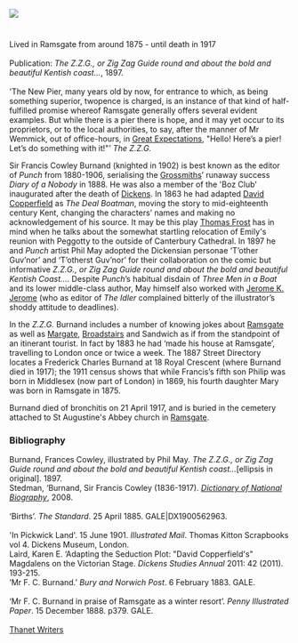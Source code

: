 <a href="https://www.kent-maps.online"><img src="https://kent-map.github.io/mdpress/juncture/ve-button.png"></a>
<param ve-config title="F. C. Burnand (1836-1917)" author="Professor Carolyn Oulton" layout="vtl" banner="https://upload.wikimedia.org/wikipedia/commons/b/b4/Robert_Jacob_Hamerton_-_Poster_for_F._C._Burnand_and_Arthur_Sullivan%27s_The_Contrabandista.jpg" description="Prof. Carolyn Oulton introduces the Kent years and work of author, playwright and 'Punch' Editor, Sir Francis Cowley Burnand.">

<!-- Historical map layers -->
<param ve-map-layer active allmaps allmaps-id="6215fa6c47c47347" title="Bartholomew Kent 1904">
	
#

Lived in Ramsgate from around 1875 - until death in 1917     
<br>
Publication: _The Z.Z.G., or Zig Zag Guide round and about the bold and beautiful Kentish coast…_, 1897.  
<br>
'The New Pier, many years old by now, for entrance to which, as being something superior, twopence is charged, is an instance of that kind of half-fulfilled promise whereof Ramsgate generally offers several evident examples. But while there is a pier there is hope, and it may yet occur to its proprietors, or to the local authorities, to say, after the manner of Mr Wemmick, out of office-hours, in [Great Expectations](/dickens/great-expectations-curated-walk), "Hello! Here’s a pier! Let’s do something with it!"’ _The Z.Z.G._
<param ve-image url="https://upload.wikimedia.org/wikipedia/commons/e/e8/Portrait_of_F._C._Burnand.jpg" label="Portrait of F. C. Burnand.jpg" attribution="Elliott & Fry, Public domain, via Wikimedia Commons">
<param ve-entity eid="Q736439" aliases="Ramsgate">
<param ve-map center="Q736439" zoom="12">

Sir Francis Cowley Burnand (knighted in 1902) is best known as the editor of _Punch_ from 1880-1906, serialising the [Grossmiths](/19c/19c-grossmith-biography)’ runaway success _Diary of a Nobody_ in 1888. 
He was also a member of the 'Boz Club' inaugurated after the death of [Dickens](/dickens). In 1863 he had adapted [David Copperfield](/dickens/david-copperfield-curated-walk) as _The Deal Boatman_, moving the story to mid-eighteenth century Kent, changing the characters’ names and making no acknowledgement of his source. It may be this play [Thomas Frost](/19c/19c-frost-biography) has in mind when he talks about the somewhat startling relocation of Emily's reunion with Peggotty to the outside of Canterbury Cathedral. In 1897 he and _Punch_ artist Phil May adopted the Dickensian personae ‘T’other Guv’nor’ and ‘T’otherst Guv’nor’ for their collaboration on the comic but informative _Z.Z.G., or Zig Zag Guide round and about the bold and beautiful Kentish Coast…_. Despite _Punch_’s habitual disdain of _Three Men in a Boat_ and its lower middle-class author, May himself also worked with [Jerome K. Jerome](/19c/19c-jerome-biography) (who as editor of _The Idler_ complained bitterly of the illustrator’s shoddy attitude to deadlines).
<param ve-image url="https://upload.wikimedia.org/wikipedia/commons/8/84/Image_taken_from_page_81_of_%27The_Z.Z.G.%2C_or_Zig_Zag_Guide_round_and_about_the_bold_and_beautiful_Kentish_coast_..._Illustrated_by_Phil_May%27_%2811296786325%29.jpg" label="The ZZG or Zig Zag guide round and about the bold and beautiful Kentish Coast" attribution="Sir Francis Cowley Burnand, 1836-1917, The British Library, No restrictions, via Wikimedia Commons">

In the _Z.Z.G._ Burnand includes a number of knowing jokes about [Ramsgate](/dickens/19c-ramsgate) as well as [Margate](/dickens/19c-margate), [Broadstairs](/dickens/broadstairs-19th-century) and Sandwich as if from the standpoint of an itinerant tourist. In fact by 1883 he had ‘made his house at Ramsgate’, travelling to London once or twice a week. The 1887 Street Directory locates a Frederick Charles Burnand at 18 Royal Crescent (where Burnand died in 1917); the 1911 census shows that while Francis’s fifth son Philip was born in Middlesex (now part of London) in 1869, his fourth daughter Mary was born in Ramsgate in 1875.  
<param ve-image url="https://stor.artstor.org/stor/33ea5295-f1f5-4d3f-9724-352f18abcddf" label="Ramsgate Pavilion" attribution="Kent Maps Online Postcard Collection">
<param ve-entity eid="Q736439" aliases="Ramsgate">
<param ve-entity eid="Q618045" aliases="Margate">
<param ve-entity eid="Q922739" aliases="Broadstairs">
<!-- Bse map centered on Nash Court -->
<param ve-map center="Q26386990" zoom="12">

Burnand died of bronchitis on 21 April 1917, and is buried in the cemetery attached to St Augustine's Abbey church in [Ramsgate](/dickens/19c-ramsgate).
<param ve-image url="https://stor.artstor.org/stor/39bd98f7-5bb3-4079-ad90-4c63abc93774" label="Burnand's grave" attribution="Martin Crowther">
<param ve-entity eid="Q736439" aliases="Ramsgate">
<param ve-map center="Q736439" zoom="12">

### Bibliography

Burnand, Frances Cowley, illustrated by Phil May. _The Z.Z.G., or Zig Zag Guide round and about the bold and beautiful Kentish coast…_[ellipsis in original]. 1897.
<br>
Stedman, ‘Burnand, Sir Francis Cowley (1836-1917). [_Dictionary of National Biography_](https://doi.org/10.1093/ref:odnb/32183), 2008.    
<br>
‘Births’. _The Standard_. 25 April 1885. GALE|DX1900562963.   
<br>
'In Pickwick Land'. 15 June 1901. _Illustrated Mail_. Thomas Kitton Scrapbooks vol 4. Dickens Museum, London.
<br>
Laird, Karen E. ‘Adapting the Seduction Plot: "David Copperfield's" Magdalens on the Victorian Stage. _Dickens Studies Annual_ 2011: 42 (2011). 193-215.
<br>
‘Mr F. C. Burnand.’ _Bury and Norwich Post_. 6 February 1883. GALE.   
<br>
‘Mr F. C. Burnand in praise of Ramsgate as a winter resort’. _Penny Illustrated Paper_. 15 December 1888. p379. GALE.   
<br>
[Thanet Writers](https://thanetwriters.com/feature/spotlight/thanet-writers-spotlight-francis-burnand/)   

